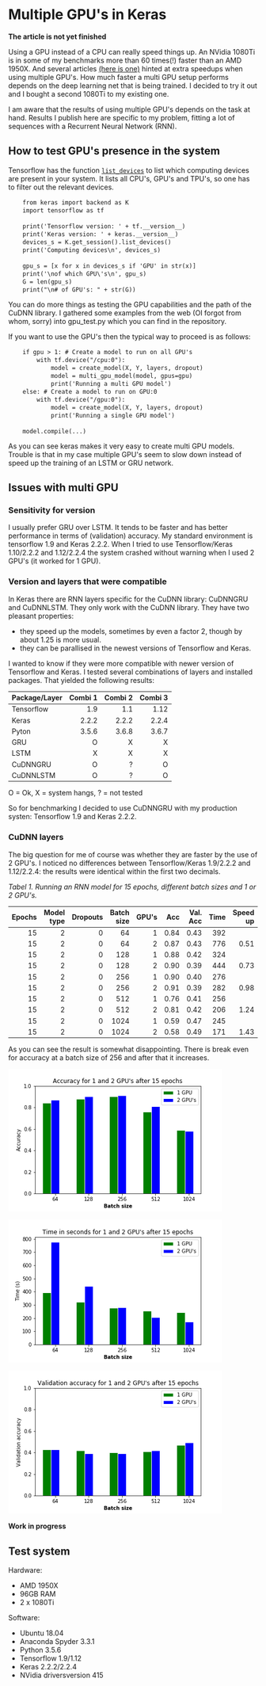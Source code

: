 # Multiple GPU's in Keras

**The article is not yet finished**

Using a GPU instead of a CPU can really speed things up. An NVidia 1080Ti is in some of my benchmarks more than 60 times(!) faster than an AMD 1950X. And several articles [(here is one)](https://medium.com/@iliakarmanov/multi-gpu-rosetta-stone-d4fa96162986) hinted at extra speedups when using multiple GPU's. How much faster a multi GPU setup performs depends on the deep learning net that is being trained. I decided to try it out and I bought a second 1080Ti to my existing one. 

I am aware that the results of using multiple GPU's depends on the task at hand. Results I publish here are specific to my problem, fitting a lot of sequences with a Recurrent Neural Network (RNN). 

## How to test GPU's presence in the system
Tensorflow has the function [`list_devices`](https://www.tensorflow.org/api_docs/python/tf/Session) to list which computing devices are present in your system. It lists all CPU's, GPU's and TPU's, so one has to filter out the relevant devices. 
```
    from keras import backend as K
    import tensorflow as tf

    print('Tensorflow version: ' + tf.__version__)
    print('Keras version: ' + keras.__version__)
    devices_s = K.get_session().list_devices()
    print('Computing devices\n', devices_s)

    gpu_s = [x for x in devices_s if 'GPU' in str(x)]
    print('\nof which GPU\'s\n', gpu_s)
    G = len(gpu_s)
    print("\n# of GPU's: " + str(G))
```
You can do more things as testing the GPU capabilities and the path of the CuDNN library. I gathered some examples from the web (OI forgot from whom, sorry) into gpu_test.py which you can find in the repository.

If you want to use the GPU's then the typical way to proceed is as follows:

```
    if gpu > 1: # Create a model to run on all GPU's
        with tf.device("/cpu:0"):
            model = create_model(X, Y, layers, dropout)
            model = multi_gpu_model(model, gpus=gpu)
            print('Running a multi GPU model')
    else: # Create a model to run on GPU:0
        with tf.device("/gpu:0"):
            model = create_model(X, Y, layers, dropout)
            print('Running a single GPU model')

    model.compile(...)
```
As you can see keras makes it very easy to create multi GPU models. Trouble is that in my case multiple GPU's seem to slow down instead of speed up the training of an LSTM or GRU network. 

## Issues with multi GPU

### Sensitivity for version
I usually prefer GRU over LSTM. It tends to be faster and has better performance in terms of (validation) accuracy. My standard environment is tensorflow 1.9 and Keras 2.2.2. When I tried to use Tensorflow/Keras 1.10/2.2.2 and 1.12/2.2.4 the system crashed without warning when I used 2 GPU's (it worked for 1 GPU). 

### Version and layers that were compatible
In Keras there are RNN layers specific for the CuDNN library: CuDNNGRU and CuDNNLSTM. They only work with the CuDNN library. They have two pleasant properties:
- they speed up the models, sometimes by even a factor 2, though by about 1.25 is more usual.
- they can be parallised in the newest versions of Tensorflow and Keras.

I wanted to know if they were more compatible with newer version of Tensorflow and Keras. I tested several combinations of layers and installed packages. That yielded the following results:

|Package/Layer|Combi 1|Combi 2|Combi 3
|---|---:|---:|---:|
|Tensorflow|1.9|1.1|1.12
|Keras|2.2.2|2.2.2|2.2.4
|Pyton|3.5.6|3.6.8|3.6.7
|GRU|O|X|X
|LSTM|X|X|X
|CuDNNGRU|O|?|O
|CuDNNLSTM|O|?|O

O = Ok, X = system hangs, ? = not tested

So for benchmarking I decided to use CuDNNGRU with my production systen: Tensorflow 1.9 and Keras 2.2.2.

### CuDNN layers

The big question for me of course was whether they are faster by the use of 2 GPU's.
I noticed no differences between Tensorflow/Keras 1.9/2.2.2 and 1.12/2.2.4: the results were identical within the first two decimals. 

*Tabel 1. Running an RNN model for 15 epochs, different batch sizes and 1 or 2 GPU's.*

Epochs|Model type|Dropouts|Batch size|GPU's|Acc|Val. Acc|Time|Speed up|
---:|---:|---:|---:|---:|---:|---:|---:|---:|
15|2|0|64|1|0.84|0.43|392||
15|2|0|64|2|0.87|0.43|776|0.51|
15|2|0|128|1|0.88|0.42|324||
15|2|0|128|2|0.90|0.39|444|0.73|
15|2|0|256|1|0.90|0.40|276||
15|2|0|256|2|0.91|0.39|282|0.98|
15|2|0|512|1|0.76|0.41|256||
15|2|0|512|2|0.81|0.42|206|1.24|
15|2|0|1024|1|0.59|0.47|245||
15|2|0|1024|2|0.58|0.49|171|1.43|



As you can see the result is somewhat disappointing. There is break even for accuracy at a batch size of 256 and after that it increases. 

![Accuracy for 1 and 2 CPU's plotted against batch size](https://raw.githubusercontent.com/RnoldR/multi_gpu/master/results-accuracy.png)



![Validation accuracy for 1 and 2 CPU's plotted against batch size](https://raw.githubusercontent.com/RnoldR/multi_gpu/master/results-val-accuracy.png)



![Time for 1 and 2 CPU's plotted against batch size](https://raw.githubusercontent.com/RnoldR/multi_gpu/master/results-time.png)





**Work in progress**

## Test system
Hardware:
- AMD 1950X
- 96GB RAM
- 2 x 1080Ti

Software:
- Ubuntu 18.04
- Anaconda Spyder 3.3.1
- Python 3.5.6
- Tensorflow 1.9/1.12
- Keras 2.2.2/2.2.4
- NVidia driversversion 415
